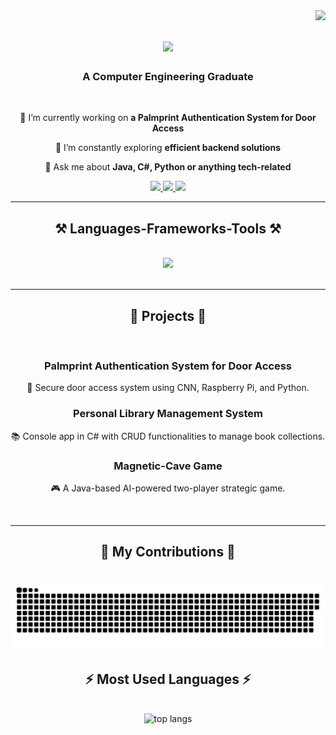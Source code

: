 <img align="right" src="https://visitor-badge.laobi.icu/badge?page_id=AmalButmah.AmalButmah" />

<h1 align="center">
    <img src="https://readme-typing-svg.herokuapp.com/?font=Righteous&size=35&center=true&vCenter=true&width=500&height=70&duration=4000&lines=Hi+There!+👋;+I'm+Amal+Butmah!;" />
</h1>

<h3 align="center">A Computer Engineering Graduate</h3>

<br/>

<div align="center">
 
 🔭 I’m currently working on **a Palmprint Authentication System for Door Access**
 
 🌱 I’m constantly exploring **efficient backend solutions**

💬 Ask me about **Java, C#, Python or anything tech-related**

</div>
 
<div align="center"> 
  <a href="https://linkedin.com/in/amal-butmah" target="_blank">
    <img src="https://img.shields.io/badge/LinkedIn-0077B5?style=for-the-badge&logo=linkedin&logoColor=white" />
  </a>
  <a href="https://github.com/AmalBut" target="_blank">
    <img src="https://img.shields.io/badge/GitHub-100000?style=for-the-badge&logo=github&logoColor=white" />
  </a>
  <a href="https://mail.google.com/mail/?view=cm&fs=1&to=amalbutmah376@gmail.com" target="_blank">
    <img src="https://img.shields.io/badge/Gmail-333333?style=for-the-badge&logo=gmail&logoColor=red" />
  </a>
</div>

 <hr/>
 
<h2 align="center">⚒️ Languages-Frameworks-Tools ⚒️</h2>
<br/>
<div align="center">
    <img src="https://skillicons.dev/icons?i=java,python,cs,mysql,git,vscode,github" />
</div>

<br/>
<hr/>

<h2 align="center">📂 Projects 📂</h2>
<br/>
<div align="center">
  <h3>Palmprint Authentication System for Door Access</h3>
  <p>🔑 Secure door access system using CNN, Raspberry Pi, and Python.</p>
  <h3>Personal Library Management System</h3>
  <p>📚 Console app in C# with CRUD functionalities to manage book collections.</p>
  <h3>Magnetic-Cave Game</h3>
  <p>🎮 A Java-based AI-powered two-player strategic game.</p>
</div>

<br/>
<hr/>
<h2 align="center">🐍 My Contributions 🐍</h2>
<br>
<div align="center">
  <picture>
    <source media="(prefers-color-scheme: dark)" srcset="https://raw.githubusercontent.com/AmalBut/AmalBut/output/github-snake-dark.svg" />
    <source media="(prefers-color-scheme: light)" srcset="https://raw.githubusercontent.com/AmalBut/AmalBut/output/github-snake.svg" />
    <img alt="snake eating my contributions" src="https://raw.githubusercontent.com/AmalBut/AmalBut/output/github-snake.svg" />
  </picture>
</div>



<h2 align="center">⚡ Most Used Languages ⚡</h2>
<br>
<div align="center">
  <img width=325 src="https://github-readme-stats.vercel.app/api/top-langs/?username=AmalBut&layout=compact&theme=react&border_radius=10" alt="top langs" />
</div>
